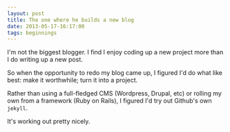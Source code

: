 ```yaml
---
layout: post
title: The one where he builds a new blog
date: 2013-05-17-16:17:00
tags: beginnings
---
```


I'm not the biggest blogger. I find I enjoy coding up a new project more than I do writing up a new post.

So when the opportunity to redo my blog came up, I figured I'd do what like best: make it worthwhile; turn it into a project.

Rather than using a full-fledged CMS (Wordpress, Drupal, etc) or rolling my own from a framework (Ruby on Rails), I figured I'd try out Github's own `jekyll`.

It's working out pretty nicely.